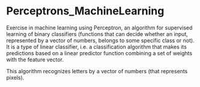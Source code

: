 # Perceptrons_MachineLearning
Exercise in machine learning using Perceptron, an algorithm for supervised learning of binary classifiers (functions that can decide whether an input, represented by a vector of numbers, belongs to some specific class or not). It is a type of linear classifier, i.e. a classification algorithm that makes its predictions based on a linear predictor function combining a set of weights with the feature vector. 

This algorithm recognizes letters by a vector of numbers (that represents pixels). 
